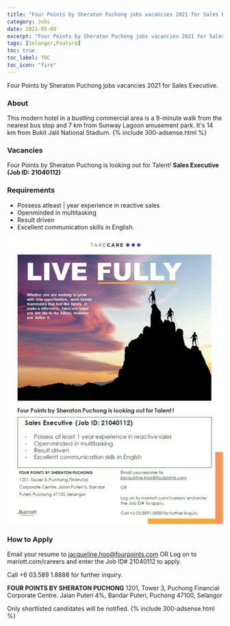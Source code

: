 ```yaml
---
title: "Four Points by Sheraton Puchong jobs vacancies 2021 for Sales Executive" 
category: Jobs 
date: 2021-05-09
excerpt: "Four Points by Sheraton Puchong jobs vacancies 2021 for Sales Executive." 
tags: [Selangor,Feature] 
toc: true
toc_label: TOC 
toc_icon: "fire" 
--- 
```

Four Points by Sheraton Puchong jobs vacancies 2021 for Sales Executive.

### About
This modern hotel in a bustling commercial area is a 9-minute walk from the nearest bus stop and 7 km from Sunway Lagoon amusement park. It's 14 km from Bukit Jalil National Stadium.
{% include 300-adsense.html %} 

### Vacancies
Four Points by Sheraton Puchong is looking out for Talent!
**Sales Executive (Job ID: 21040112)**

### Requirements
- Possess atleast | year experience in reactive sales
- Openminded in multitasking
- Result driven
- Excellent communication skills in English.

![Four Points by Sheraton Puchong Jobs 2021!](/assets/images/2021-05/four-points-by-sheraton-puchong-job-sales.jpg "Four Points by Sheraton PuchongJobs 2021")

### How to Apply

Email your resume to jacqueline.hoo@fourpoints.com
OR
Log on to mariott.com/careers and enter the Job ID# 21040112 to apply.

Call +6 03.589 1.8888 for further inquiry.

**FOUR POINTS BY SHERATON PUCHONG**
1201, Tower 3, Puchong Financial
Corporate Centre. Jalan Puteri 4%, Bandar
Puteri, Puchong 47100, Selangor

Only shortlisted candidates will be notified.
{% include 300-adsense.html %} 